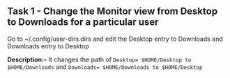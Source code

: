 ## **Task 1 - Change the Monitor view from Desktop to Downloads for a particular user**


Go to ~/.config/user-dirs.dirs and edit the Desktop entry to Downloads and Downloads entry to Desktop

**Description:-** It changes the path of 
```Desktop= $HOME/Desktop to $HOME/Downloads``` and
```Downloads= $HOME/Downloads to $HOME/Desktop```

